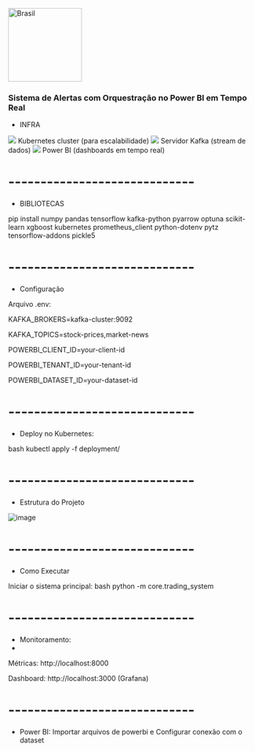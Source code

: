 <img src="https://github.com/user-attachments/assets/6e845136-dd47-4060-b172-72e954c63777/" width="150px" alt="Brasil" />

### Sistema de Alertas com Orquestração no Power BI em Tempo Real

- INFRA

<img src="https://img.icons8.com/?size=100&id=cvzmaEA4kC0o&format=png&color=000000" />
Kubernetes cluster (para escalabilidade)

<img src="https://img.icons8.com/?size=100&id=fOhLNqGJsUbJ&format=png&color=000000" />
Servidor Kafka (stream de dados)

<img src="https://img.icons8.com/?size=100&id=qYfwpsRXEcpc&format=png&color=000000"/>
Power BI (dashboards em tempo real)


# ----------------------------- #
- BIBLIOTECAS

pip install numpy pandas tensorflow kafka-python pyarrow optuna scikit-learn xgboost kubernetes prometheus_client python-dotenv pytz tensorflow-addons pickle5


# ----------------------------- #
- Configuração

Arquivo .env:

KAFKA_BROKERS=kafka-cluster:9092

KAFKA_TOPICS=stock-prices,market-news

POWERBI_CLIENT_ID=your-client-id

POWERBI_TENANT_ID=your-tenant-id

POWERBI_DATASET_ID=your-dataset-id


# ----------------------------- #
- Deploy no Kubernetes:

bash
kubectl apply -f deployment/


# ----------------------------- #
- Estrutura do Projeto

![image](https://github.com/user-attachments/assets/7087e03c-acc5-46a6-8472-67a03beaaf36)


# ----------------------------- #
- Como Executar

Iniciar o sistema principal:
bash
python -m core.trading_system


# ----------------------------- #
- Monitoramento:
- 
Métricas: http://localhost:8000

Dashboard: http://localhost:3000 (Grafana)


# ----------------------------- #
- Power BI:
Importar arquivos de powerbi e Configurar conexão com o dataset
